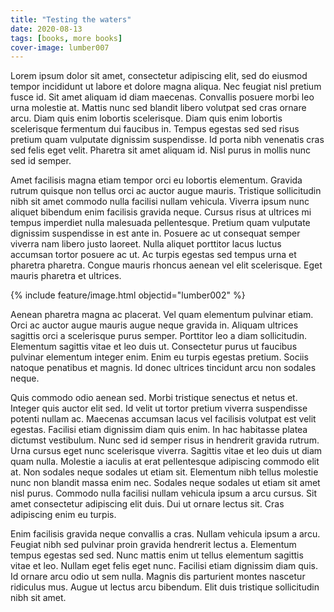 ```yaml
---
title: "Testing the waters"
date: 2020-08-13
tags: [books, more books]
cover-image: lumber007
---
```

Lorem ipsum dolor sit amet, consectetur adipiscing elit, sed do eiusmod tempor incididunt ut labore et dolore magna aliqua. Nec feugiat nisl pretium fusce id. Sit amet aliquam id diam maecenas. Convallis posuere morbi leo urna molestie at. Mattis nunc sed blandit libero volutpat sed cras ornare arcu. Diam quis enim lobortis scelerisque. Diam quis enim lobortis scelerisque fermentum dui faucibus in. Tempus egestas sed sed risus pretium quam vulputate dignissim suspendisse. Id porta nibh venenatis cras sed felis eget velit. Pharetra sit amet aliquam id. Nisl purus in mollis nunc sed id semper.

Amet facilisis magna etiam tempor orci eu lobortis elementum. Gravida rutrum quisque non tellus orci ac auctor augue mauris. Tristique sollicitudin nibh sit amet commodo nulla facilisi nullam vehicula. Viverra ipsum nunc aliquet bibendum enim facilisis gravida neque. Cursus risus at ultrices mi tempus imperdiet nulla malesuada pellentesque. Pretium quam vulputate dignissim suspendisse in est ante in. Posuere ac ut consequat semper viverra nam libero justo laoreet. Nulla aliquet porttitor lacus luctus accumsan tortor posuere ac ut. Ac turpis egestas sed tempus urna et pharetra pharetra. Congue mauris rhoncus aenean vel elit scelerisque. Eget mauris pharetra et ultrices.

{% include feature/image.html objectid="lumber002" %}

Aenean pharetra magna ac placerat. Vel quam elementum pulvinar etiam. Orci ac auctor augue mauris augue neque gravida in. Aliquam ultrices sagittis orci a scelerisque purus semper. Porttitor leo a diam sollicitudin. Elementum sagittis vitae et leo duis ut. Consectetur purus ut faucibus pulvinar elementum integer enim. Enim eu turpis egestas pretium. Sociis natoque penatibus et magnis. Id donec ultrices tincidunt arcu non sodales neque.

Quis commodo odio aenean sed. Morbi tristique senectus et netus et. Integer quis auctor elit sed. Id velit ut tortor pretium viverra suspendisse potenti nullam ac. Maecenas accumsan lacus vel facilisis volutpat est velit egestas. Facilisi etiam dignissim diam quis enim. In hac habitasse platea dictumst vestibulum. Nunc sed id semper risus in hendrerit gravida rutrum. Urna cursus eget nunc scelerisque viverra. Sagittis vitae et leo duis ut diam quam nulla. Molestie a iaculis at erat pellentesque adipiscing commodo elit at. Non sodales neque sodales ut etiam sit. Elementum nibh tellus molestie nunc non blandit massa enim nec. Sodales neque sodales ut etiam sit amet nisl purus. Commodo nulla facilisi nullam vehicula ipsum a arcu cursus. Sit amet consectetur adipiscing elit duis. Dui ut ornare lectus sit. Cras adipiscing enim eu turpis.

Enim facilisis gravida neque convallis a cras. Nullam vehicula ipsum a arcu. Feugiat nibh sed pulvinar proin gravida hendrerit lectus a. Elementum tempus egestas sed sed. Nunc mattis enim ut tellus elementum sagittis vitae et leo. Nullam eget felis eget nunc. Facilisi etiam dignissim diam quis. Id ornare arcu odio ut sem nulla. Magnis dis parturient montes nascetur ridiculus mus. Augue ut lectus arcu bibendum. Elit duis tristique sollicitudin nibh sit amet.
